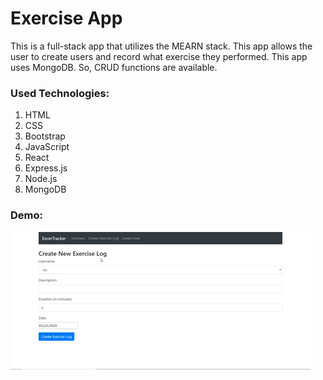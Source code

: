 # Exercise App

This is a full-stack app that utilizes the MEARN stack. This app allows the user to create users and record what exercise they performed. This app uses MongoDB. So, CRUD functions are available.


### Used Technologies:
1. HTML
2. CSS
3. Bootstrap
4. JavaScript
5. React
6. Express.js
7. Node.js
8.  MongoDB


### Demo: 

![](public/Exercise_App_Demo.gif)